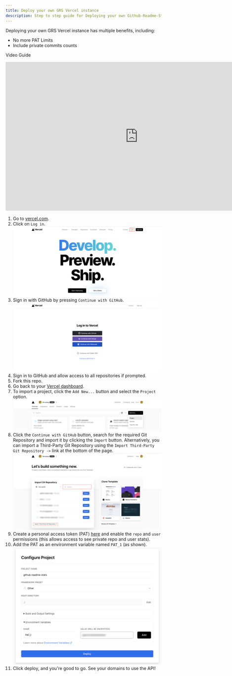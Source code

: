 ```yaml
---
title: Deploy your own GRS Vercel instance
description: Step to step guide for Deploying your own Github-Readme-Stats Vercel instance.
---
```


Deploying your own GRS Vercel instance has multiple benefits, including:
- No more PAT Limits
- Include private commits counts

Video Guide
<iframe width="854" height="480" src="https://www.youtube.com/embed/n6d4KHSKqGk" title="UPDATE: Next Level GitHub Profile README (NEW) | GitHub Actions | Vercel" frameborder="0" allow="accelerometer; autoplay; clipboard-write; encrypted-media; gyroscope; picture-in-picture; web-share" allowfullscreen></iframe>

1.  Go to [vercel.com](https://vercel.com/).
2.  Click on `Log in`.
    ![](/assets/images/docs/getting-started/deploy-your-own/pcxk33.png)
3.  Sign in with GitHub by pressing `Continue with GitHub`.
    ![](/assets/images/docs/getting-started/deploy-your-own/b9oxey.png)
4.  Sign in to GitHub and allow access to all repositories if prompted.
5.  Fork this repo.
6.  Go back to your [Vercel dashboard](https://vercel.com/dashboard).
7.  To import a project, click the `Add New...` button and select the `Project` option.
    ![](/assets/images/docs/getting-started/deploy-your-own/3n76fh.png)
8.  Click the `Continue with GitHub` button, search for the required Git Repository and import it by clicking the `Import` button. Alternatively, you can import a Third-Party Git Repository using the `Import Third-Party Git Repository ->` link at the bottom of the page.
    ![](/assets/images/docs/getting-started/deploy-your-own/mg5p04.png)
9.  Create a personal access token (PAT) [here](https://github.com/settings/tokens/new) and enable the `repo` and `user` permissions (this allows access to see private repo and user stats).
10. Add the PAT as an environment variable named `PAT_1` (as shown).
    ![](/assets/images/docs/getting-started/deploy-your-own/0yclio.png)
11. Click deploy, and you're good to go. See your domains to use the API!
